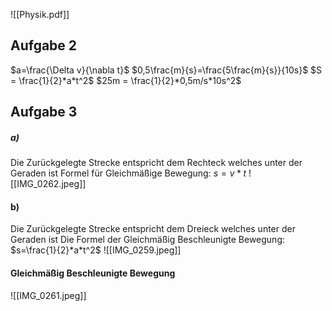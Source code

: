 ![[Physik.pdf]]
## Aufgabe 2

$a=\frac{\Delta v}{\nabla t}$
$0,5\frac{m}{s}=\frac{5\frac{m}{s}}{10s}$
$S = \frac{1}{2}*a*t^2$
$25m = \frac{1}{2}*0,5m/s*10s^2$

## Aufgabe 3

##### a)
Die Zurückgelegte Strecke entspricht dem Rechteck welches unter der Geraden ist
Formel für Gleichmäßige Bewegung: $s=v*t$
![[IMG_0262.jpeg]]
#### b)
Die Zurückgelegte Strecke entspricht dem Dreieck welches unter der Geraden ist 
Die Formel der Gleichmäßig Beschleunigte Bewegung: $s=\frac{1}{2}*a*t^2$
![[IMG_0259.jpeg]]


#### Gleichmäßig Beschleunigte Bewegung
![[IMG_0261.jpeg]]